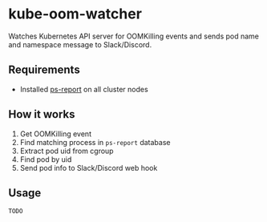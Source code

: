 # kube-oom-watcher

Watches Kubernetes API server for OOMKilling events and sends pod name and namespace message to Slack/Discord.

## Requirements

* Installed [ps-report](https://github.com/smpio/ps-report) on all cluster nodes

## How it works

1. Get OOMKilling event
2. Find matching process in `ps-report` database
3. Extract pod uid from cgroup
4. Find pod by uid
5. Send pod info to Slack/Discord web hook

## Usage

```
TODO
```
